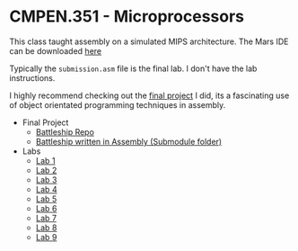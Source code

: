 # CMPEN.351 - Microprocessors

This class taught assembly on a simulated MIPS architecture. The Mars IDE can be downloaded [here](https://computerscience.missouristate.edu/mars-mips-simulator.htm)

Typically the `submission.asm` file is the final lab. I don't have the lab instructions.

I highly recommend checking out the [final project](https://github.com/deleomike/BattleShip-Assembly) I did, its a fascinating use of object orientated programming techniques in assembly.

- Final Project
  - [Battleship Repo](https://github.com/deleomike/BattleShip-Assembly)
  - [Battleship written in Assembly (Submodule folder)](./src/battleship/)
- Labs
  - [Lab 1](./src/labs/Lab%201/)
  - [Lab 2](./src/labs/Lab%202/)
  - [Lab 3](./src/labs/Lab%203/)
  - [Lab 4](./src/labs/Lab%204/)
  - [Lab 5](./src/labs/Lab%205/)
  - [Lab 6](./src/labs/Lab%206/)
  - [Lab 7](./src/labs/Lab%207/)
  - [Lab 8](./src/labs/Lab%208/)
  - [Lab 9](./src/labs/Lab%209/)